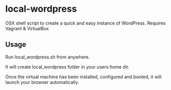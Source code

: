 # local-wordpress

OSX shell script to create a quick and easy instance of WordPress. Requires Vagrant &amp; VirtualBox

## Usage

Run local_wordpress.sh from anywhere.

It will create local_wordpress folder in your users home dir.

Once the virtual machine has been installed, configured and booted, it will launch your browser automatically.
